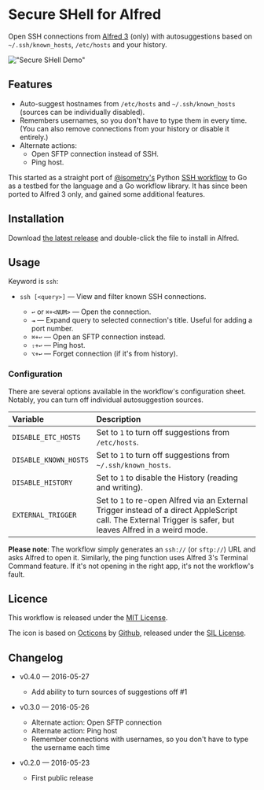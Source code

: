 Secure SHell for Alfred
=======================

Open SSH connections from [Alfred 3][alfredapp] (only) with autosuggestions based on `~/.ssh/known_hosts`, `/etc/hosts` and your history.

!["Secure SHell Demo"][demo]
<!-- !["Secure SHell Demo"](./demo.gif) -->


Features
--------

- Auto-suggest hostnames from `/etc/hosts` and `~/.ssh/known_hosts` (sources can be individually disabled).
- Remembers usernames, so you don't have to type them in every time. (You can also remove connections from your history or disable it entirely.)
- Alternate actions:
  - Open SFTP connection instead of SSH.
  - Ping host.

This started as a straight port of [@isometry's][isometry] Python [SSH workflow][ssh-breathe] to Go as a testbed for the language and a Go workflow library. It has since been ported to Alfred 3 only, and gained some additional features.


Installation
------------

Download [the latest release][gh-releases] and double-click the file to install in Alfred.


Usage
-----

Keyword is `ssh`:

- `ssh [<query>]` — View and filter known SSH connections.

  - `↩` or `⌘+<NUM>` — Open the connection.
  - `⇥` — Expand query to selected connection's title. Useful for adding a port number.
  - `⌘+↩` — Open an SFTP connection instead.
  - `⇧+↩` — Ping host.
  - `⌥+↩` — Forget connection (if it's from history).

### Configuration

There are several options available in the workflow's configuration sheet. Notably, you can turn off individual autosuggestion sources.

| Variable              | Description                                                                                                                                                  |
|:----------------------|:-------------------------------------------------------------------------------------------------------------------------------------------------------------|
| `DISABLE_ETC_HOSTS`   | Set to `1` to turn off suggestions from `/etc/hosts`.                                                                                                        |
| `DISABLE_KNOWN_HOSTS` | Set to `1` to turn off suggestions from `~/.ssh/known_hosts`.                                                                                                |
| `DISABLE_HISTORY`     | Set to `1` to disable the History (reading and writing).                                                                                                     |
| `EXTERNAL_TRIGGER`    | Set to `1` to re-open Alfred via an External Trigger instead of a direct AppleScript call. The External Trigger is safer, but leaves Alfred in a weird mode. |




**Please note**: The workflow simply generates an `ssh://` (or `sftp://`) URL and asks Alfred to open it. Similarly, the ping function uses Alfred 3's Terminal Command feature. If it's not opening in the right app, it's not the workflow's fault.



Licence
-------

This workflow is released under the [MIT License][mit].

The icon is based on [Octicons][octicons] by [Github][gh], released under the [SIL License][sil].


Changelog
---------

- v0.4.0 — 2016-05-27
  - Add ability to turn sources of suggestions off #1

- v0.3.0 — 2016-05-26
  - Alternate action: Open SFTP connection
  - Alternate action: Ping host
  - Remember connections with usernames, so you don't have to type the username each time

- v0.2.0 — 2016-05-23
  - First public release


[alfredapp]: https://www.alfredapp.com/
[demo]: https://raw.githubusercontent.com/deanishe/alfred-ssh/master/demo.gif
[octicons]: https://octicons.github.com/
[gh]: https://github.com/
[gh-releases]: https://github.com/deanishe/alfred-ssh/releases/latest
[isometry]: https://github.com/isometry
[ssh-breathe]: https://github.com/isometry/alfredworkflows/tree/master/net.isometry.alfred.ssh
[mit]: https://raw.githubusercontent.com/deanishe/alfred-ssh/master/LICENCE.txt
[sil]: http://scripts.sil.org/OFL
